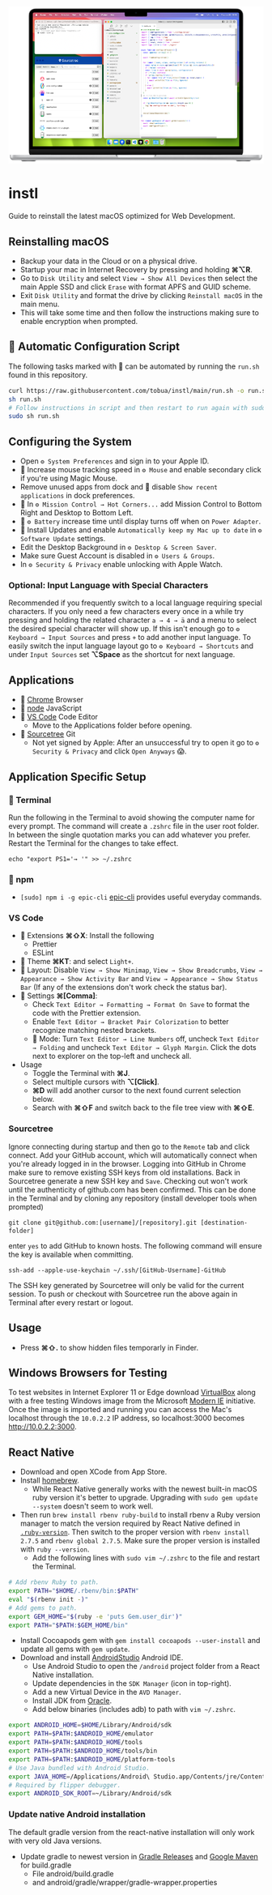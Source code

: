 <p align="center">
  <img src="https://raw.githubusercontent.com/tobua/instl/main/screenshot.png" alt="Screenshot after installation">
</p>

# instl

Guide to reinstall the latest macOS optimized for Web Development.

## Reinstalling macOS

- Backup your data in the Cloud or on a physical drive.
- Startup your mac in Internet Recovery by pressing and holding **⌘⌥R**.
- Go to `Disk Utility` and select `View → Show All Devices` then select the main Apple SSD and click `Erase` with format APFS and GUID scheme.
- Exit `Disk Utility` and format the drive by clicking `Reinstall macOS` in the main menu.
- This will take some time and then follow the instructions making sure to enable encryption when prompted.

## 🤖 Automatic Configuration Script

The following tasks marked with 🤖 can be automated by running the `run.sh` found in this repository.

```sh
curl https://raw.githubusercontent.com/tobua/instl/main/run.sh -o run.sh
sh run.sh
# Follow instructions in script and then restart to run again with sudo.
sudo sh run.sh
```

## Configuring the System

- Open `⚙️ System Preferences` and sign in to your Apple ID.
- 🤖 Increase mouse tracking speed in `⚙️ Mouse` and enable secondary click if you're using Magic Mouse.
- Remove unused apps from dock and 🤖 disable `Show recent applications` in dock preferences.
- 🤖 In `⚙️ Mission Control → Hot Corners...` add Mission Control to Bottom Right and Desktop to Bottom Left.
- 🤖 `⚙️ Battery` increase time until display turns off when on `Power Adapter`.
- 🤖 Install Updates and enable `Automatically keep my Mac up to date` in `⚙️ Software Update` settings.
- Edit the Desktop Background in `⚙️ Desktop & Screen Saver`.
- Make sure Guest Account is disabled in `⚙️ Users & Groups`.
- In `⚙️ Security & Privacy` enable unlocking with Apple Watch.

### Optional: Input Language with Special Characters

Recommended if you frequently switch to a local language requiring special characters. If you only need a few characters every once in a while try pressing and holding the related character `a → 4 → ä` and a menu to select the desired special character will show up. If this isn't enough go to `⚙️ Keyboard → Input Sources` and press `+` to add another input language. To easily switch the input language layout go to `⚙️ Keyboard → Shortcuts` and under `Input Sources` set **⌥Space** as the shortcut for next language.

## Applications

- 🤖 [Chrome](https://www.google.com/chrome/) Browser
- 🤖 [node](https://nodejs.org) JavaScript
- 🤖 [VS Code](https://code.visualstudio.com/) Code Editor
  - Move to the Applications folder before opening.
- 🤖 [Sourcetree](https://www.sourcetreeapp.com/) Git
  - Not yet signed by Apple: After an unsuccessful try to open it go to `⚙️ Security & Privacy` and click `Open Anyways` 😱.

## Application Specific Setup

### 🤖 Terminal

Run the following in the Terminal to avoid showing the computer name for every prompt. The command will create a `.zshrc` file in the user root folder. In between the single quotation marks you can add whatever you prefer. Restart the Terminal for the changes to take effect.

```
echo "export PS1='→ '" >> ~/.zshrc
```

### 🤖 npm

- `[sudo] npm i -g epic-cli` [epic-cli](http://github.com/tobua/epic-cli) provides useful everyday commands.

### VS Code

- 🤖 Extensions **⌘⇧X**: Install the following
  - Prettier
  - ESLint
- 🤖 Theme **⌘KT**: and select `Light+`.
- 🤖 Layout: Disable `View → Show Minimap`, `View → Show Breadcrumbs`, `View → Appearance → Show Activity Bar` and `View → Appearance → Show Status Bar` (If any of the extensions don't work check the status bar).
- 🤖 Settings **⌘[Comma]**:
  - Check `Text Editor → Formatting → Format On Save` to format the code with the Prettier extension.
  - Enable `Text Editor → Bracket Pair Colorization` to better recognize matching nested brackets.
  - 🥷 Mode: Turn `Text Editor → Line Numbers` off, uncheck `Text Editor → Folding` and uncheck `Text Editor → Glyph Margin`. Click the dots next to explorer on the top-left and uncheck all.
- Usage
  - Toggle the Terminal with **⌘J**.
  - Select multiple cursors with **⌥[Click]**.
  - **⌘D** will add another cursor to the next found current selection below.
  - Search with **⌘⇧F** and switch back to the file tree view with **⌘⇧E**.

### Sourcetree

Ignore connecting during startup and then go to the `Remote` tab and click connect. Add your GitHub account, which will automatically connect when you're already logged in in the browser. Logging into GitHub in Chrome make sure to remove existing SSH keys from old installations. Back in Sourcetree generate a new SSH key and `Save`. Checking out won't work until the authenticity of github.com has been confirmed. This can be done in the Terminal and by cloning any repository (install developer tools when prompted)

```
git clone git@github.com:[username]/[repository].git [destination-folder]
```

enter `yes` to add GitHub to known hosts. The following command will ensure the key is available when committing.

```
ssh-add --apple-use-keychain ~/.ssh/[GitHub-Username]-GitHub
```

The SSH key generated by Sourcetree will only be valid for the current session. To push or checkout with Sourcetree run the above again in Terminal after every restart or logout.

## Usage

- Press **⌘⇧.** to show hidden files temporarly in Finder.

## Windows Browsers for Testing

To test websites in Internet Explorer 11 or Edge download [VirtualBox](https://www.virtualbox.org/) along with a free testing Windows image from the Microsoft [Modern IE](https://developer.microsoft.com/en-us/microsoft-edge/tools/vms/) initiative. Once the image is imported and running you can access the Mac's localhost through the `10.0.2.2` IP address, so localhost:3000 becomes http://10.0.2.2:3000.

## React Native

- Download and open XCode from App Store.
- Install [homebrew](https://brew.sh/).
  - While React Native generally works with the newest built-in macOS ruby version it's better to upgrade. Upgrading with `sudo gem update --system` doesn't seem to work well.
- Then run `brew install rbenv ruby-build` to install rbenv a Ruby version manager to match the version required by React Native defined in [`.ruby-version`](https://github.com/facebook/react-native/blob/main/.ruby-version). Then switch to the proper version with `rbenv install 2.7.5` and `rbenv global 2.7.5`. Make sure the proper version is installed with `ruby --version`.
  - Add the following lines with `sudo vim ~/.zshrc` to the file and restart the Terminal.

```sh
# Add rbenv Ruby to path.
export PATH="$HOME/.rbenv/bin:$PATH"
eval "$(rbenv init -)"
# Add gems to path.
export GEM_HOME="$(ruby -e 'puts Gem.user_dir')"
export PATH="$PATH:$GEM_HOME/bin"
```

- Install Cocoapods gem with `gem install cocoapods --user-install` and update all gems with `gem update`.
- Download and install [AndroidStudio](https://developer.android.com/studio) Android IDE.
  - Use Android Studio to open the `/android` project folder from a React Native installation.
  - Update dependencies in the `SDK Manager` (icon in top-right).
  - Add a new Virtual Device in the `AVD Manager`.
  - Install JDK from [Oracle](https://www.oracle.com/java/technologies/downloads).
  - Add below binaries (includes adb) to path with `vim ~/.zshrc`.

```sh
export ANDROID_HOME=$HOME/Library/Android/sdk
export PATH=$PATH:$ANDROID_HOME/emulator
export PATH=$PATH:$ANDROID_HOME/tools
export PATH=$PATH:$ANDROID_HOME/tools/bin
export PATH=$PATH:$ANDROID_HOME/platform-tools
# Use Java bundled with Android Studio.
export JAVA_HOME=/Applications/Android\ Studio.app/Contents/jre/Contents/Home
# Required by flipper debugger.
export ANDROID_SDK_ROOT=~/Library/Android/sdk
```

### Update native Android installation

The default gradle version from the react-native installation will only work with very old Java versions.

- Update gradle to newest version in [Gradle Releases](https://gradle.org/releases/) and [Google Maven](https://maven.google.com/web/index.html?q=gradle#com.android.tools.build:gradle) for build.gradle
  - File android/build.gradle
  - and android/gradle/wrapper/gradle-wrapper.properties
